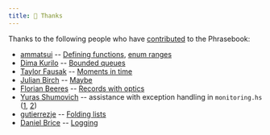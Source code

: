 ```yaml
---
title: 🖤 Thanks
---
```


Thanks to the following people who have [contributed](https://typeclasses.github.io/haskell-phrasebook/contributing) to the Phrasebook:

- [ammatsui](https://github.com/ammatsui) -- [Defining functions](https://github.com/typeclasses/haskell-phrasebook/pull/16), [enum ranges](https://github.com/typeclasses/haskell-phrasebook/pull/17)
- [Dima Kurilo](https://twitter.com/DimaKurilo) -- [Bounded queues](https://github.com/typeclasses/haskell-phrasebook/pull/18)
- [Taylor Fausak](https://taylor.fausak.me) -- [Moments in time](https://github.com/typeclasses/haskell-phrasebook/pull/19)
- [Julian Birch](https://colourcoding.net/) -- [Maybe](https://github.com/typeclasses/haskell-phrasebook/commit/518a0cb1cfd8ab7b583cfb699749259c018b47a9)
- [Florian Beeres](https://fbrs.io/) -- [Records with optics](https://github.com/typeclasses/haskell-phrasebook/pull/34)
- [Yuras Shumovich](https://twitter.com/shumovichy) -- assistance with exception handling in `monitoring.hs` ([1](https://twitter.com/shumovichy/status/1207093768182288386), [2](https://twitter.com/shumovichy/status/1207637508412059648))
- [gutierrezje](https://github.com/gutierrezje) -- [Folding lists](https://github.com/typeclasses/haskell-phrasebook/pull/20)
- [Daniel Brice](https://github.com/friedbrice) -- [Logging](https://github.com/typeclasses/haskell-phrasebook/pull/39)
